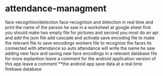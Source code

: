 # attendance-managment
face-recogntion/detection
face-recogntion and detection in real time and print the name of the person he saw in a worksheet at google sheet
first you should make two empty file for pictures and
second you most do an api and add the json file
add cascade and activate save encoding file to make the relevant file to save encodings
workers file to recognize the faces its connected with attendance so auto attendance will write the name he saw
adding new face and saving new face encodings in a relevant database file
for more explantion leave a comment
for the android application version of this app leave a comment
**the android app save data at a real time firebase database
